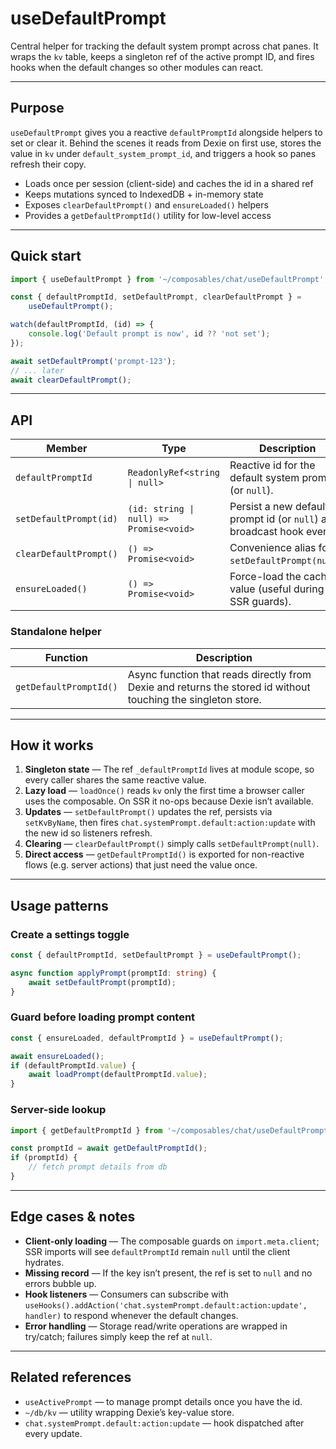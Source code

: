 # useDefaultPrompt

Central helper for tracking the default system prompt across chat panes. It wraps the `kv` table, keeps a singleton ref of the active prompt ID, and fires hooks when the default changes so other modules can react.

---

## Purpose

`useDefaultPrompt` gives you a reactive `defaultPromptId` alongside helpers to set or clear it. Behind the scenes it reads from Dexie on first use, stores the value in `kv` under `default_system_prompt_id`, and triggers a hook so panes refresh their copy.

-   Loads once per session (client-side) and caches the id in a shared ref
-   Keeps mutations synced to IndexedDB + in-memory state
-   Exposes `clearDefaultPrompt()` and `ensureLoaded()` helpers
-   Provides a `getDefaultPromptId()` utility for low-level access

---

## Quick start

```ts
import { useDefaultPrompt } from '~/composables/chat/useDefaultPrompt';

const { defaultPromptId, setDefaultPrompt, clearDefaultPrompt } =
    useDefaultPrompt();

watch(defaultPromptId, (id) => {
    console.log('Default prompt is now', id ?? 'not set');
});

await setDefaultPrompt('prompt-123');
// ... later
await clearDefaultPrompt();
```

---

## API

| Member                 | Type                                    | Description                                                           |
| ---------------------- | --------------------------------------- | --------------------------------------------------------------------- |
| `defaultPromptId`      | `ReadonlyRef<string \| null>`           | Reactive id for the default system prompt (or `null`).                |
| `setDefaultPrompt(id)` | `(id: string \| null) => Promise<void>` | Persist a new default prompt id (or `null`) and broadcast hook event. |
| `clearDefaultPrompt()` | `() => Promise<void>`                   | Convenience alias for `setDefaultPrompt(null)`.                       |
| `ensureLoaded()`       | `() => Promise<void>`                   | Force-load the cached value (useful during SSR guards).               |

### Standalone helper

| Function               | Description                                                                                                   |
| ---------------------- | ------------------------------------------------------------------------------------------------------------- |
| `getDefaultPromptId()` | Async function that reads directly from Dexie and returns the stored id without touching the singleton store. |

---

## How it works

1. **Singleton state** — The ref `_defaultPromptId` lives at module scope, so every caller shares the same reactive value.
2. **Lazy load** — `loadOnce()` reads `kv` only the first time a browser caller uses the composable. On SSR it no-ops because Dexie isn’t available.
3. **Updates** — `setDefaultPrompt()` updates the ref, persists via `setKvByName`, then fires `chat.systemPrompt.default:action:update` with the new id so listeners refresh.
4. **Clearing** — `clearDefaultPrompt()` simply calls `setDefaultPrompt(null)`.
5. **Direct access** — `getDefaultPromptId()` is exported for non-reactive flows (e.g. server actions) that just need the value once.

---

## Usage patterns

### Create a settings toggle

```ts
const { defaultPromptId, setDefaultPrompt } = useDefaultPrompt();

async function applyPrompt(promptId: string) {
    await setDefaultPrompt(promptId);
}
```

### Guard before loading prompt content

```ts
const { ensureLoaded, defaultPromptId } = useDefaultPrompt();

await ensureLoaded();
if (defaultPromptId.value) {
    await loadPrompt(defaultPromptId.value);
}
```

### Server-side lookup

```ts
import { getDefaultPromptId } from '~/composables/chat/useDefaultPrompt';

const promptId = await getDefaultPromptId();
if (promptId) {
    // fetch prompt details from db
}
```

---

## Edge cases & notes

-   **Client-only loading** — The composable guards on `import.meta.client`; SSR imports will see `defaultPromptId` remain `null` until the client hydrates.
-   **Missing record** — If the key isn’t present, the ref is set to `null` and no errors bubble up.
-   **Hook listeners** — Consumers can subscribe with `useHooks().addAction('chat.systemPrompt.default:action:update', handler)` to respond whenever the default changes.
-   **Error handling** — Storage read/write operations are wrapped in try/catch; failures simply keep the ref at `null`.

---

## Related references

-   `useActivePrompt` — to manage prompt details once you have the id.
-   `~/db/kv` — utility wrapping Dexie’s key-value store.
-   `chat.systemPrompt.default:action:update` — hook dispatched after every update.

